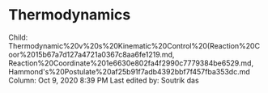 # Thermodynamics

Child: Thermodynamic%20v%20s%20Kinematic%20Control%20(Reaction%20Coor%2015b67a7d127a4721a0367c8aa6fe1219.md, Reaction%20Coordinate%201e6630e802fa4f2990c7779384be6529.md, Hammond's%20Postulate%20af25b91f7adb4392bbf7f457fba353dc.md
Column: Oct 9, 2020 8:39 PM
Last edited by: Soutrik das
